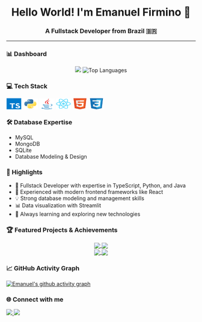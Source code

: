 <div align="center">
  <h1>Hello World! I'm Emanuel Firmino 👋</h1>
  <h3>A Fullstack Developer from Brazil 🇧🇷</h3>
</div>

---

### 📊 Dashboard

<div align="center">
  <img height="180em" src="https://github-readme-stats.vercel.app/api?username=oEmanuelFirmino&show_icons=true&theme=dracula&include_all_commits=true&count_private=true"/>
  <img height="180em" src="https://github-readme-stats.vercel.app/api/top-langs/?username=oEmanuelFirmino&layout=compact&langs_count=7&theme=dracula" alt="Top Languages" />
</div>

### 💻 Tech Stack

<div style="display: inline_block">
  <img align="center" alt="Typescript" height="30" width="40" src="https://raw.githubusercontent.com/devicons/devicon/master/icons/typescript/typescript-plain.svg">
  <img align="center" alt="Python" height="30" width="40" src="https://raw.githubusercontent.com/devicons/devicon/master/icons/python/python-original.svg">
  <img align="center" alt="Java" height="30" width="40" src="https://raw.githubusercontent.com/devicons/devicon/master/icons/java/java-original.svg">
  <img align="center" alt="React" height="30" width="40" src="https://raw.githubusercontent.com/devicons/devicon/master/icons/react/react-original.svg">
  <img align="center" alt="HTML" height="30" width="40" src="https://raw.githubusercontent.com/devicons/devicon/master/icons/html5/html5-original.svg">
  <img align="center" alt="CSS" height="30" width="40" src="https://raw.githubusercontent.com/devicons/devicon/master/icons/css3/css3-original.svg">
</div>

### 🛠 Database Expertise

- MySQL
- MongoDB
- SQLite
- Database Modeling & Design

### 🌟 Highlights

- 🔭 Fullstack Developer with expertise in TypeScript, Python, and Java
- 🌱 Experienced with modern frontend frameworks like React
- 💡 Strong database modeling and management skills
- 📊 Data visualization with Streamlit
- 🚀 Always learning and exploring new technologies

### 🏆 Featured Projects & Achievements

<div align="center">
  <div>
    <a href="https://github.com/oEmanuelFirmino/Dynamic_Wave_Interference_Simulator">
      <img align="center" src="https://github-readme-stats.vercel.app/api/pin/?username=oEmanuelFirmino&repo=Dynamic_Wave_Interference_Simulator&theme=dracula" />
    </a>
    <a href="https://github.com/oEmanuelFirmino/MultiLayerNeuralNetwork">
      <img align="center" src="https://github-readme-stats.vercel.app/api/pin/?username=oEmanuelFirmino&repo=MultiLayerNeuralNetwork&theme=dracula" />
    </a>
  </div>
  <div>
    <a href="https://github.com/oEmanuelFirmino/image_classifier">
      <img align="center" src="https://github-readme-stats.vercel.app/api/pin/?username=oEmanuelFirmino&repo=image_classifier&theme=dracula" />
    </a>
    <a href="https://github.com/oEmanuelFirmino/vector-search-with-cos-similarity">
      <img align="center" src="https://github-readme-stats.vercel.app/api/pin/?username=oEmanuelFirmino&repo=vector-search-with-cos-similarity&theme=dracula" />
    </a>
  </div>
</div>

### 📈 GitHub Activity Graph

[![Emanuel's github activity graph](https://github-readme-activity-graph.vercel.app/graph?username=oEmanuelFirmino&theme=dracula)](https://github.com/ashutosh00710/github-readme-activity-graph)

### 🌐 Connect with me

<div>
  <a href="mailto:firmino.emanuel2006@gmail.com">
    <img src="https://img.shields.io/badge/-Gmail-%23333?style=for-the-badge&logo=gmail&logoColor=white" target="_blank">
  </a>
  <a href="https://www.linkedin.com/in/emanuelfirmino/" target="_blank">
    <img src="https://img.shields.io/badge/-LinkedIn-%230077B5?style=for-the-badge&logo=linkedin&logoColor=white" target="_blank">
  </a>
</div>
